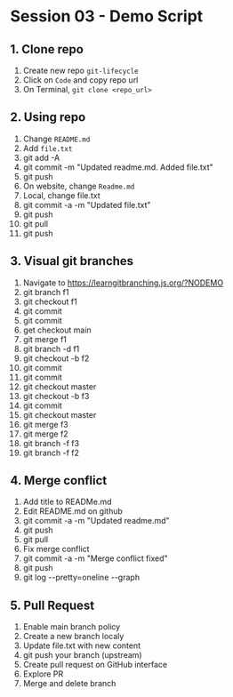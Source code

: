 # Session 03 - Demo Script

## 1. Clone repo

1) Create new repo `git-lifecycle`
2) Click on `Code` and copy repo url
3) On Terminal, `git clone <repo_url>`

## 2. Using repo

1) Change `README.md`
2) Add `file.txt`
3) git add -A
4) git commit -m "Updated readme.md. Added file.txt"
5) git push
6) On website, change `Readme.md`
7) Local, change file.txt
8) git commit -a -m "Updated file.txt"
9) git push
10) git pull
11) git push

## 3. Visual git branches

1) Navigate to <https://learngitbranching.js.org/?NODEMO>
2) git branch f1
3) git checkout f1
4) git commit
5) git commit
6) get checkout main
7) git merge f1
8) git branch -d f1
9) git checkout -b f2
10) git commit
11) git commit
12) git checkout master
13) git checkout -b f3
14) git commit
15) git checkout master
16) git merge f3
17) git merge f2
18) git branch -f f3
19) git branch -f f2

## 4. Merge conflict

1) Add title to READMe.md
2) Edit README.md on github
3) git commit -a -m "Updated readme.md"
4) git push
5) git pull
6) Fix merge conflict
7) git commit -a -m "Merge conflict fixed"
8) git push
9) git log --pretty=oneline --graph

## 5. Pull Request

1) Enable main branch policy
2) Create a new branch localy
3) Update file.txt with new content
4) git push your branch (upstream)
5) Create pull request on GitHub interface
6) Explore PR
7) Merge and delete branch